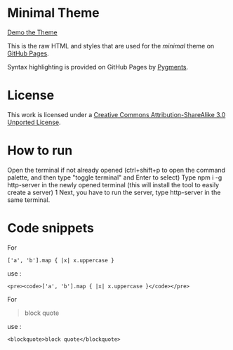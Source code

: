 # Minimal Theme

[Demo the Theme](https://orderedlist.com/minimal/)

This is the raw HTML and styles that are used for the *minimal* theme on [GitHub Pages](http://pages.github.com/).

Syntax highlighting is provided on GitHub Pages by [Pygments](http://pygments.org).

# License

This work is licensed under a [Creative Commons Attribution-ShareAlike 3.0 Unported License](http://creativecommons.org/licenses/by-sa/3.0/).


# How to run

Open the terminal if not already opened (ctrl+shift+p to open the command palette, and then type "toggle terminal" and Enter to select)
Type npm i -g http-server in the newly opened terminal (this will install the tool to easily create a server) 1
Next, you have to run the server, type http-server in the same terminal.


# Code snippets
For
<pre><code>['a', 'b'].map { |x| x.uppercase }</code></pre>

use :
```
<pre><code>['a', 'b'].map { |x| x.uppercase }</code></pre>
```
For 
<blockquote>block quote</blockquote>

use :
```
<blockquote>block quote</blockquote>
```